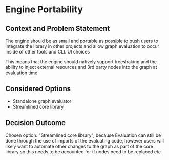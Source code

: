 # Engine Portability

## Context and Problem Statement

The engine should be as small and portable as possible to push users to integrate the library in other projects and allow graph evaluation to occur inside of other tools and CLI. UI choices

This means that the engine should natively support treeshaking and the ability to inject external resources and 3rd party nodes into the graph at evaluation time

## Considered Options

- Standalone graph evaluator
- Streamlined core library

## Decision Outcome

Chosen option: "Streamlined core library", because Evaluation can still be done through the use of imports of the evaluating code, however users will likely want to automate other changes to the graph as part of the core library so this needs to be accounted for if nodes need to be replaced etc
